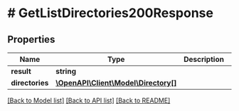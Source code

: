 # # GetListDirectories200Response

## Properties

Name | Type | Description | Notes
------------ | ------------- | ------------- | -------------
**result** | **string** |  | [optional]
**directories** | [**\OpenAPI\Client\Model\Directory[]**](Directory.md) |  | [optional]

[[Back to Model list]](../../README.md#models) [[Back to API list]](../../README.md#endpoints) [[Back to README]](../../README.md)
